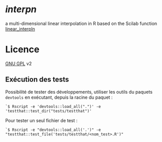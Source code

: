 # *interpn* 

a multi-dimensional linear interpolation in R based on the Scilab function [linear_interpln](https://help.scilab.org/docs/6.0.2/en_US/linear_interpn.html)

# Licence

[GNU GPL](https://www.gnu.org/licenses/old-licenses/gpl-2.0.en.html) v2


## Exécution des tests

Possibilité de tester des développements, utiliser les outils du paquets `devtools` en exécutant, depuis la racine du paquet :
```
`$ Rscript -e 'devtools::load_all(".")' -e 'testthat::test_dir("tests/testthat")'
```

Pour tester un seul fichier de test :
```
`$ Rscript -e "devtools::load_all('.')" -e "testthat::test_file('tests/testthat/<nom_test>.R')"
```

